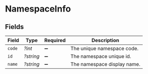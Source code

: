 # NamespaceInfo


## Fields

| Field                       | Type                        | Required                    | Description                 |
| --------------------------- | --------------------------- | --------------------------- | --------------------------- |
| `code`                      | *?int*                      | :heavy_minus_sign:          | The unique namespace code.  |
| `id`                        | *?string*                   | :heavy_minus_sign:          | The namespace unique id.    |
| `name`                      | *?string*                   | :heavy_minus_sign:          | The namespace display name. |